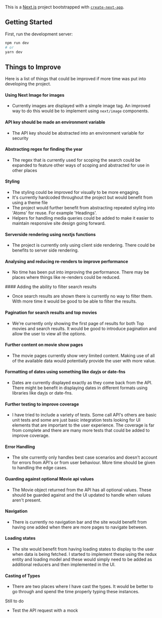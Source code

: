 This is a [Next.js](https://nextjs.org/) project bootstrapped with [`create-next-app`](https://github.com/vercel/next.js/tree/canary/packages/create-next-app).

## Getting Started

First, run the development server:

```bash
npm run dev
# or
yarn dev
```

## Things to Improve

Here is a list of things that could be improved if more time was put into developing the project.

#### Using Next Image for images

- Currently images are displayed with a simple image tag. An improved way to do this would be to implement using `next/image` components.

#### API key should be made an environment variable

- The API key should be abstracted into an environment variable for security

#### Abstracting regex for finding the year

- The regex that is currently used for scoping the search could be expanded to feature other ways of scoping and abstracted for use in other places

#### Styling

- The styling could be improved for visually to be more engaging.
- It's currently hardcoded throughout the project but would benefit from using a theme file
- The project would further benefit from abstracting repeated styling into 'Atoms' for reuse. For example 'Headings'.
- Helpers for handling media queries could be added to make it easier to maintain responsive site design going forward.

#### Serverside rendering using nextjs functions

- The project is currently only using client side rendering. There could be benefits to server side rendering.

#### Analysing and reducing re-renders to improve performance

- No time has been put into improving the performance. There may be places where things like re-renders could be reduced.

#### Adding the ability to filter search results

- Once search results are shown there is currently no way to filter them. With more time it would be good to be able to filter the results.

#### Pagination for search results and top movies

- We're currently only showing the first page of results for both Top movies and search results. It would be good to introduce pagination and allow the user to view all the options.

#### Further content on movie show pages

- The movie pages currently show very limited content. Making use of all of the available data would potentially provide the user with more value.

#### Formatting of dates using something like dayjs or date-fns

- Dates are currently displayed exactly as they come back from the API. There might be benefit in displaying dates in different formats using libraries like dayjs or date-fns.

#### Further testing to improve coverage

- I have tried to include a variety of tests. Some call API's others are basic unit tests and some are just basic integration tests looking for UI elements that are important to the user experience. The coverage is far from complete and there are many more tests that could be added to improve coverage.

#### Error Handling

- The site currently only handles best case scenarios and doesn't account for errors from API's or from user behaviour. More time should be given to handling the edge cases.

#### Guarding against optional Movie api values

- The Movie object returned from the API has all optional values. These should be guarded against and the UI updated to handle when values aren't present.

#### Navigation

- There is currently no navigation bar and the site would benefit from having one added when there are more pages to navigate between.

#### Loading states

- The site would benefit from having loading states to display to the user when data is being fetched. I started to implement these using the redux entity and loading model and these would simply need to be added as additional reducers and then implemented in the UI.

#### Casting of Types

- There are two places where I have cast the types. It would be better to go through and spend the time properly typing these instances.

Still to do

- Test the API request with a mock
